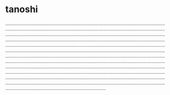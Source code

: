 # tanoshi
..............................................................................................................................................................................................................................................................................................................................................................................................................................................................................................................................................................................................................................................................................................................................................................................................................................................................................................................................................................................................................................................................................................................................................................................................................................................................................................................................................................................................................................................................................................................................................................................................................................